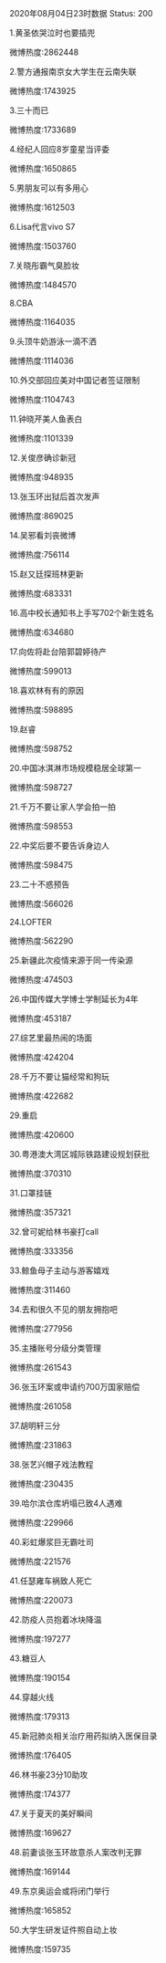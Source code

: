 2020年08月04日23时数据
Status: 200

1.黄圣依哭泣时也要插兜

微博热度:2862448

2.警方通报南京女大学生在云南失联

微博热度:1743925

3.三十而已

微博热度:1733689

4.经纪人回应8岁童星当评委

微博热度:1650865

5.男朋友可以有多用心

微博热度:1612503

6.Lisa代言vivo S7

微博热度:1503760

7.关晓彤霸气臭脸妆

微博热度:1484570

8.CBA

微博热度:1164035

9.头顶牛奶游泳一滴不洒

微博热度:1114036

10.外交部回应美对中国记者签证限制

微博热度:1104743

11.钟晓芹美人鱼表白

微博热度:1101339

12.关俊彦确诊新冠

微博热度:948935

13.张玉环出狱后首次发声

微博热度:869025

14.吴邪看刘丧微博

微博热度:756114

15.赵又廷探班林更新

微博热度:683331

16.高中校长通知书上手写702个新生姓名

微博热度:634680

17.向佐将赴台陪郭碧婷待产

微博热度:599013

18.喜欢林有有的原因

微博热度:598895

19.赵睿

微博热度:598752

20.中国冰淇淋市场规模稳居全球第一

微博热度:598727

21.千万不要让家人学会拍一拍

微博热度:598553

22.中奖后要不要告诉身边人

微博热度:598475

23.二十不惑预告

微博热度:566026

24.LOFTER

微博热度:562290

25.新疆此次疫情来源于同一传染源

微博热度:474503

26.中国传媒大学博士学制延长为4年

微博热度:453187

27.综艺里最热闹的场面

微博热度:424204

28.千万不要让猫经常和狗玩

微博热度:422682

29.重启

微博热度:420600

30.粤港澳大湾区城际铁路建设规划获批

微博热度:370310

31.口罩挂链

微博热度:357321

32.曾可妮给林书豪打call

微博热度:333356

33.鲸鱼母子主动与游客嬉戏

微博热度:311460

34.去和很久不见的朋友拥抱吧

微博热度:277956

35.主播账号分级分类管理

微博热度:261543

36.张玉环案或申请约700万国家赔偿

微博热度:261058

37.胡明轩三分

微博热度:231863

38.张艺兴帽子戏法教程

微博热度:230435

39.哈尔滨仓库坍塌已致4人遇难

微博热度:229966

40.彩虹爆浆巨无霸吐司

微博热度:221576

41.任瑟雍车祸致人死亡

微博热度:220073

42.防疫人员抱着冰块降温

微博热度:197277

43.糖豆人

微博热度:190154

44.穿越火线

微博热度:179313

45.新冠肺炎相关治疗用药拟纳入医保目录

微博热度:176405

46.林书豪23分10助攻

微博热度:174377

47.关于夏天的美好瞬间

微博热度:169627

48.前妻谈张玉环故意杀人案改判无罪

微博热度:169144

49.东京奥运会或将闭门举行

微博热度:165852

50.大学生研发证件照自动上妆

微博热度:159735

